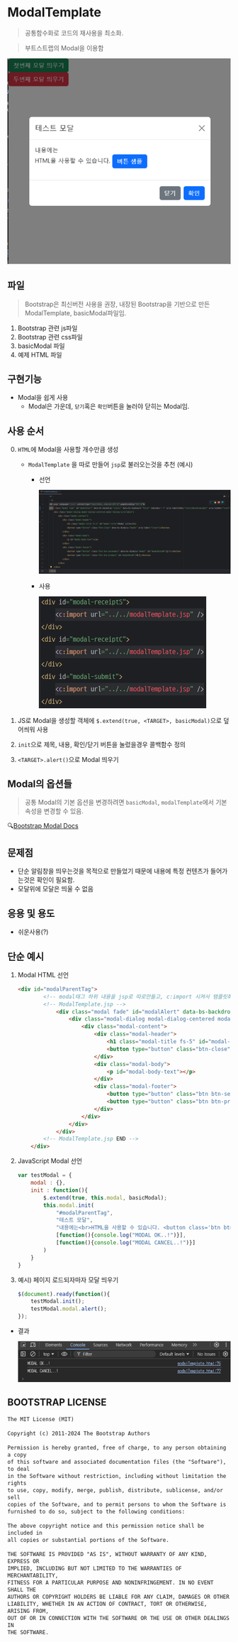 # ModalTemplate

> 공통함수화로 코드의 재사용을 최소화.

> 부트스트랩의 Modal을 이용함

![ModalTemplate](./images/1.png)


## 파일
> Bootstrap은 최신버전 사용을 권장, 내장된 Bootstrap을 기반으로 만든 ModalTemplate, basicModal파일임.

1. Bootstrap 관련 js파일
2. Bootstrap 관련 css파일
3. basicModal 파일
4. 예제 HTML 파일

## 구현기능
- Modal을 쉽게 사용
    - Modal은 가운데, `닫기`혹은 `확인`버튼을 눌러야 닫히는 Modal임.

## 사용 순서
0. `HTML`에 Modal을 사용할 개수만큼 생성
    - `ModalTemplate` 을 따로 만들어 `jsp`로 불러오는것을 추천 (예시)
        - 선언

            ![jspModalExample](./images/3.png)

        - 사용

            ![jspModalExample](./images/4.png)

1. JS로 Modal을 생성할 객체에 `$.extend(true, <TARGET>, basicModal)`으로 덮어씌워 사용
2. `init`으로 제목, 내용, 확인/닫기 버튼을 눌렀을경우 콜백함수 정의
3. `<TARGET>.alert()`으로 Modal 띄우기

## Modal의 옵션들
> 공통 Modal의 기본 옵션을 변경하려면 `basicModal`, `modalTemplate`에서 기본 속성을 변경할 수 있음.

🔍[Bootstrap Modal Docs](https://getbootstrap.kr/docs/5.3/components/modal/)

## 문제점
- 단순 알림창을 띄우는것을 목적으로 만들었기 때문에 내용에 특정 컨텐츠가 들어가는것은 확인이 필요함.
- 모달위에 모달은 띄울 수 없음

## 응용 및 용도
- 쉬운사용(?)

## 단순 예시
1. Modal HTML 선언
    ```HTML
    <div id="modalParentTag"> 
            <!-- modal태그 하위 내용을 jsp로 따로만들고, c:import 시켜서 탬플릿화 시키기. -->
            <!-- ModalTemplate.jsp -->
                <div class="modal fade" id="modalAlert" data-bs-backdrop="static" data-bs-keyboard="false" tabindex="-1" aria-labelledby="staticBackdropLabel" aria-hidden="true">
                    <div class="modal-dialog modal-dialog-centered modal-dialog-scrollable">
                        <div class="modal-content">
                            <div class="modal-header">
                                <h1 class="modal-title fs-5" id="modal-title">Modal title</h1>
                                <button type="button" class="btn-close" data-bs-dismiss="modal" aria-label="Close"></button>
                            </div>
                            <div class="modal-body">
                                <p id="modal-body-text"></p>
                            </div>
                            <div class="modal-footer">
                                <button type="button" class="btn btn-secondary" data-bs-dismiss="modal" id="modalBtnCAN">닫기</button>
                                <button type="button" class="btn btn-primary" id="modalBtnOK">확인</button>
                            </div>
                        </div>
                    </div>
                </div>
            <!-- ModalTemplate.jsp END -->
        </div>
    ```
2. JavaScript Modal 선언
    ```JavaScript
    var testModal = {
        modal : {},
        init : function(){
            $.extend(true, this.modal, basicModal);
            this.modal.init(
                "#modalParentTag",
                "테스트 모달",
                "내용에는<br>HTML을 사용할 수 있습니다. <button class='btn btn-primary'>버튼 샘플</button>",
                [function(){console.log("MODAL OK..!")}],
                [function(){console.log("MODAL CANCEL..!")}]
            )
        }
    }
    ```
3. 예시) 페이지 로드되자마자 모달 띄우기
    ```JavaScript
    $(document).ready(function(){
        testModal.init();
        testModal.modal.alert();
    });
    ```
- 결과

    ![jspModalExample](./images/2.png)

## BOOTSTRAP LICENSE
```
The MIT License (MIT)

Copyright (c) 2011-2024 The Bootstrap Authors

Permission is hereby granted, free of charge, to any person obtaining a copy
of this software and associated documentation files (the "Software"), to deal
in the Software without restriction, including without limitation the rights
to use, copy, modify, merge, publish, distribute, sublicense, and/or sell
copies of the Software, and to permit persons to whom the Software is
furnished to do so, subject to the following conditions:

The above copyright notice and this permission notice shall be included in
all copies or substantial portions of the Software.

THE SOFTWARE IS PROVIDED "AS IS", WITHOUT WARRANTY OF ANY KIND, EXPRESS OR
IMPLIED, INCLUDING BUT NOT LIMITED TO THE WARRANTIES OF MERCHANTABILITY,
FITNESS FOR A PARTICULAR PURPOSE AND NONINFRINGEMENT. IN NO EVENT SHALL THE
AUTHORS OR COPYRIGHT HOLDERS BE LIABLE FOR ANY CLAIM, DAMAGES OR OTHER
LIABILITY, WHETHER IN AN ACTION OF CONTRACT, TORT OR OTHERWISE, ARISING FROM,
OUT OF OR IN CONNECTION WITH THE SOFTWARE OR THE USE OR OTHER DEALINGS IN
THE SOFTWARE.
```